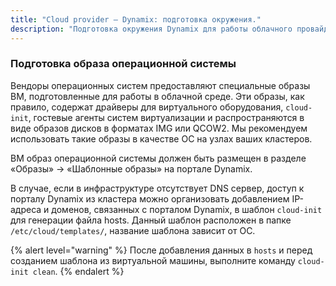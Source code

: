 ```yaml
---
title: "Cloud provider — Dynamix: подготовка окружения."
description: "Подготовка окружения Dynamix для работы облачного провайдера Deckhouse."
---
```


<!-- AUTHOR! Don't forget to update getting started if necessary -->

### Подготовка образа операционной системы

Вендоры операционных систем предоставляют специальные образы ВМ, подготовленные для работы в облачной среде. Эти образы, как правило, содержат драйверы для виртуального оборудования, `cloud-init`, гостевые агенты систем виртуализации и распространяются в виде образов дисков в форматах IMG или QCOW2. Мы рекомендуем использовать такие образы в качестве ОС на узлах ваших кластеров.

ВМ образ операционной системы должен быть размещен в разделе «Образы» → «Шаблонные образы» на портале Dynamix.

В случае, если в инфраструктуре отсутствует DNS сервер, доступ к порталу Dynamix из кластера можно организовать добавлением IP-адреса и доменов, связанных с порталом Dynamix, в шаблон `cloud-init` для генерации файла hosts.
Данный шаблон расположен в папке `/etc/cloud/templates/`, название шаблона зависит от ОС.

{% alert level="warning" %}
После добавления данных в `hosts` и перед созданием шаблона из виртуальной машины, выполните команду `cloud-init clean`.
{% endalert %}
